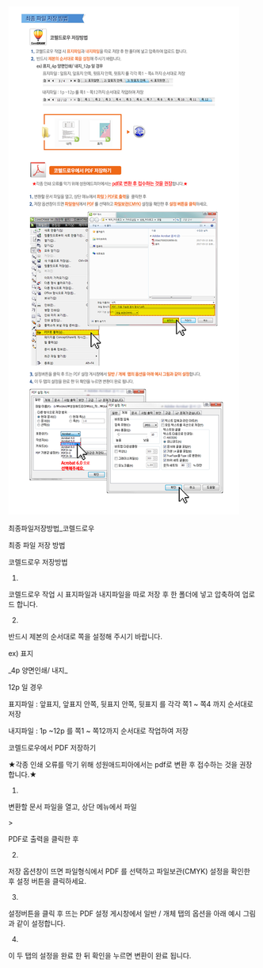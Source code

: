 ![](/assets/최종파일저장방법_코렐드로우.jpg)





최종파일저장방법\_코렐드로우

최종 파일 저장 방법

코렐드로우 저장방법

1.

코렐드로우 작업 시 표지파일과 내지파일을 따로 저장 후 한 폴더에 넣고 압축하여 업로드 합니다.

2.

반드시 제본의 순서대로 쪽을 설정해 주시기 바랍니다.

ex\) 표지

\_4p 양면인쇄/ 내지\_

12p 일 경우

표지파일 : 앞표지, 앞표지 안쪽, 뒷표지 안쪽, 뒷표지 를 각각 쪽1 ~ 쪽4 까지 순서대로 저장

내지파일 : 1p ~12p 를 쪽1 ~ 쪽12까지 순서대로 작업하여 저장

코렐드로우에서 PDF 저장하기

★각종 인쇄 오류를 막기 위해 성원애드피아에서는 pdf로 변환 후 접수하는 것을 권장합니다.★

1.

변환할 문서 파일을 열고, 상단 메뉴에서 파일

&gt;

PDF로 출력을 클릭한 후

2.

저장 옵션창이 뜨면 파일형식에서 PDF 를 선택하고 파일보관\(CMYK\) 설정을 확인한 후 설정 버튼을 클릭하세요.

3.

설정버튼을 클릭 후 뜨는 PDF 설정 게시창에서 일반 / 개체 탭의 옵션을 아래 예시 그림과 같이 설정합니다.

4.

이 두 탭의 설정을 완료 한 뒤 확인을 누르면 변환이 완료 됩니다.

